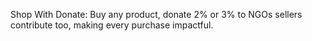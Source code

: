 Shop With Donate: Buy any product, donate 2% or 3% to NGOs sellers contribute too, making every purchase impactful.
